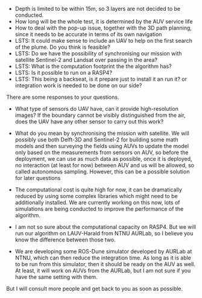 
- Depth is limited to be within 15m, so 3 layers are not decided to be conducted.
- How long will be the whole test, it is determined by the AUV service life
- How to deal with the pop-up issue, together with the 3D path planning, since it needs to be accurate in terms of its own navigation
- LSTS: It could make sense to include an UAV to help on the first search of the plume. Do you think is feasible?
- LSTS: Do we have the possibility of synchronising our mission with satellite Sentinel-2 and Landsat over passing in the area?
- LSTS: What is the computation footprint the the algorithm has?
- LSTS: Is it possible to run on a RASP4?
- LSTS: This being a backseat, is it prepare just to install it an run it? or integration work is needed to be done on our side?


There are some responses to your questions. 
- What type of sensors do UAV have, can it provide high-resolution images? If the boundary cannot be visibly distinguished from the air, does the UAV have any other sensor to carry out this work?

- What do you mean by synchronising the mission with satellite. We will possibly use both Delft-3D and Sentinel-2 for building some math models and then surveying the fields using AUVs to update the model only based on the measurements from sensors on AUV, so before the deployment, we can use as much data as possible, once it is deployed, no interaction (at least for now) between AUV and us will be allowed, so called autonomous sampling. However, this can be a possible solution for later questions

- The computational cost is quite high for now, it can be dramatically reduced by using some complex libraries which might need to be additionally installed. We are currently working on this now, lots of simulations are being conducted to improve the performance of the algorithm. 

- I am not so sure about the computational capacity on RASP4. But we will run our algorithm on LAUV-Harald from NTNU AURLab, so I believe you know the difference between those two. 

- We are developing some ROS-Dune simulator developed by AURLab at NTNU, which can then reduce the integration time. As long as it is able to be run from this simulator, then it should be ready on the AUV as well. At least, it will work on AUVs from the AURLab, but I am not sure if you have the same setting with them. 

But I will consult more people and get back to you as soon as possible. 

